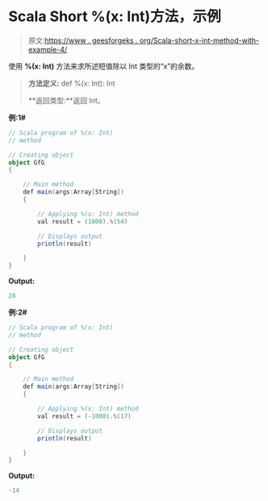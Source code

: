 # Scala Short %(x: Int)方法，示例

> 原文:[https://www . geesforgeks . org/Scala-short-x-int-method-with-example-4/](https://www.geeksforgeeks.org/scala-short-x-int-method-with-example-4/)

使用 **%(x: Int)** 方法来求所述短值除以 Int 类型的“x”的余数。

> **方法定义:** def %(x: Int): Int
> 
> **返回类型:**返回 Int。

**例:1#**

```scala
// Scala program of %(x: Int)
// method

// Creating object
object GfG
{ 

    // Main method
    def main(args:Array[String])
    {

        // Applying %(x: Int) method 
        val result = (1000).%(54)

        // Displays output
        println(result)

    }
} 
```

**Output:**

```scala
28

```

**例:2#**

```scala
// Scala program of %(x: Int)
// method

// Creating object
object GfG
{ 

    // Main method
    def main(args:Array[String])
    {

        // Applying %(x: Int) method
        val result = (-1000).%(17)

        // Displays output
        println(result)

    }
} 
```

**Output:**

```scala
-14

```
